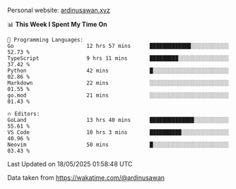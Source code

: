Personal website: [ardinusawan.xyz](https://ardinusawan.xyz)

<!--START_SECTION:waka-->
📊 **This Week I Spent My Time On** 

```text
💬 Programming Languages: 
Go                       12 hrs 57 mins      █████████████░░░░░░░░░░░░   52.73 % 
TypeScript               9 hrs 11 mins       █████████░░░░░░░░░░░░░░░░   37.42 % 
Python                   42 mins             █░░░░░░░░░░░░░░░░░░░░░░░░   02.86 % 
Markdown                 22 mins             ░░░░░░░░░░░░░░░░░░░░░░░░░   01.55 % 
go.mod                   21 mins             ░░░░░░░░░░░░░░░░░░░░░░░░░   01.43 % 

🔥 Editors: 
GoLand                   13 hrs 40 mins      ██████████████░░░░░░░░░░░   55.61 % 
VS Code                  10 hrs 3 mins       ██████████░░░░░░░░░░░░░░░   40.96 % 
Neovim                   50 mins             █░░░░░░░░░░░░░░░░░░░░░░░░   03.43 % 
```


 Last Updated on 18/05/2025 01:58:48 UTC
<!--END_SECTION:waka-->
Data taken from https://wakatime.com/@ardinusawan
